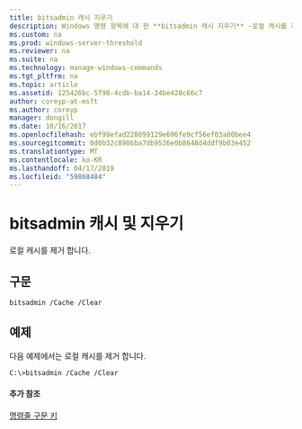 ```yaml
---
title: bitsadmin 캐시 지우기
description: Windows 명령 항목에 대 한 **bitsadmin 캐시 지우기** -로컬 캐시를 제거 합니다.
ms.custom: na
ms.prod: windows-server-threshold
ms.reviewer: na
ms.suite: na
ms.technology: manage-windows-commands
ms.tgt_pltfrm: na
ms.topic: article
ms.assetid: 125426bc-5f90-4cdb-ba14-24be428c66c7
author: coreyp-at-msft
ms.author: coreyp
manager: dongill
ms.date: 10/16/2017
ms.openlocfilehash: ebf99efad228899129e696fe9cf56ef03a80bee4
ms.sourcegitcommit: 0d0b32c8986ba7db9536e0b8648d4ddf9b03e452
ms.translationtype: MT
ms.contentlocale: ko-KR
ms.lasthandoff: 04/17/2019
ms.locfileid: "59868484"
---
```

# <a name="bitsadmin-cache-and-clear"></a>bitsadmin 캐시 및 지우기



로컬 캐시를 제거 합니다.

## <a name="syntax"></a>구문

```
bitsadmin /Cache /Clear 
```

## <a name="BKMK_examples"></a>예제

다음 예제에서는 로컬 캐시를 제거 합니다.
```
C:\>bitsadmin /Cache /Clear 
```

#### <a name="additional-references"></a>추가 참조

[명령줄 구문 키](command-line-syntax-key.md)